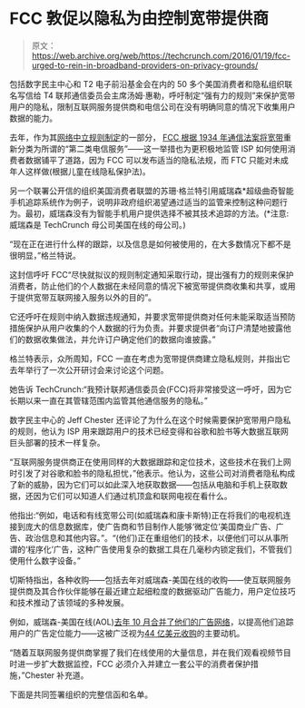 # FCC 敦促以隐私为由控制宽带提供商

> 原文：<https://web.archive.org/web/https://techcrunch.com/2016/01/19/fcc-urged-to-rein-in-broadband-providers-on-privacy-grounds/>

包括数字民主中心和 T2 电子前沿基金会在内的 50 多个美国消费者和隐私组织联名写信给 T4 联邦通信委员会主席汤姆·惠勒，呼吁制定“强有力的规则”来保护宽带用户的隐私，限制互联网服务提供商和电信公司在没有明确同意的情况下收集用户数据的能力。

去年，作为其[网络中立规则制定](https://web.archive.org/web/20220815065046/https://beta.techcrunch.com/2015/02/26/fcc-passes-strict-net-neutrality-regulations-on-3-2-vote/)的一部分， [FCC 根据 1934 年通信法案将宽带](https://web.archive.org/web/20220815065046/https://beta.techcrunch.com/2015/02/04/tech-companies-praise-the-fccs-net-neutrality-plan/)重新分类为所谓的“第二类电信服务”——这一举措也为更积极地监管 ISP 如何使用消费者数据铺平了道路，因为 FCC 可以发布适当的隐私法规，而 FTC 只能对未成年人这样做(根据儿童在线隐私保护法)。

另一个联署公开信的组织美国消费者联盟的苏珊·格兰特引用威瑞森*超级曲奇智能手机追踪系统作为例子，说明非政府组织渴望通过适当的监管来控制这种问题行为。最初，威瑞森没有为智能手机用户提供选择不被其技术追踪的方法。(*注意:威瑞森是 TechCrunch 母公司美国在线的母公司。)

“现在正在进行什么样的跟踪，以及信息是如何被使用的，在大多数情况下都不是很明显，”格兰特说。

这封信呼吁 FCC“尽快就拟议的规则制定通知采取行动，提出强有力的规则来保护消费者，防止他们的个人数据在未经同意的情况下被宽带提供商收集和共享，或用于提供宽带互联网接入服务以外的目的”。

它还呼吁在规则中纳入数据违规通知，并要求宽带提供商对任何未能采取适当预防措施保护从用户收集的个人数据的行为负责。并要求提供者“向订户清楚地披露他们的数据收集做法，并允许订户确定他们的数据向谁披露。”

格兰特表示，众所周知，FCC 一直在考虑为宽带提供商建立隐私规则，并指出它去年举行了一次公开研讨会来讨论这个问题。

她告诉 TechCrunch:“我预计联邦通信委员会(FCC)将非常接受这一呼吁，因为它长期以来一直在其管辖范围内监管其他通信服务的隐私。”

数字民主中心的 Jeff Chester 还评论了为什么在这个时候需要保护宽带用户隐私的规则，他认为 ISP 用来跟踪用户的技术已经变得和谷歌和脸书等大数据互联网巨头部署的技术一样复杂。

“互联网服务提供商正在使用同样的大数据跟踪和定位技术，这些技术在我们上网时引发了对谷歌和脸书的隐私担忧，”他表示。他认为，这些公司对消费者隐私构成了新的威胁，因为它们可以如此深入地获取数据——包括从电脑和手机上获取数据，还因为它们可以知道人们通过机顶盒和联网电视在看什么。

他指出:“例如，电话和有线宽带公司(如威瑞森和康卡斯特)正在将我们的电视机连接到庞大的信息数据库，使广告商和节目制作人能够‘微定位’美国商业广告、广告、政治信息和其他内容。”。“(他们)正在重组他们的技术，以便他们可以从事所谓的‘程序化’广告，这种广告使用复杂的数据工具在几毫秒内锁定我们，不管我们使用什么数字设备。”

切斯特指出，各种收购——包括去年对威瑞森-美国在线的收购——使互联网服务提供商及其合作伙伴能够在最近建立起细粒度的数据驱动广告能力，用户定位技巧和技术推动了该领域的多种发展。

例如，威瑞森-美国在线(AOL)[去年 10 月合并了他们的广告网络](https://web.archive.org/web/20220815065046/https://beta.techcrunch.com/2015/10/07/verizon-aol-ad-mind-meld-incoming/)，以提高他们追踪用户的广告定位能力——这被广泛视为[44 亿美元收购](https://web.archive.org/web/20220815065046/https://beta.techcrunch.com/2015/06/23/verizon-completes-its-acquisition-of-aol-for-4-4b/)的主要动机。

“随着互联网服务提供商掌握了我们在线使用的大量信息，并在我们观看视频节目时进一步扩大数据监控，FCC 必须介入并建立一套公平的消费者保护措施，”Chester 补充道。

下面是共同签署组织的完整信函和名单。
